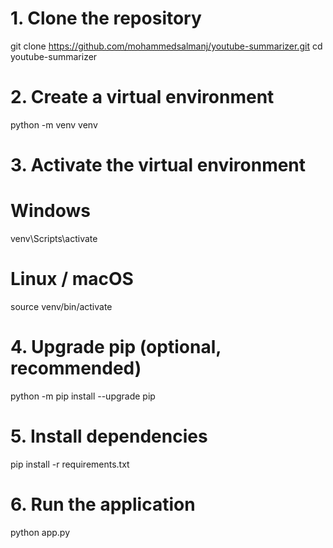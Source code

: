# 1. Clone the repository
git clone https://github.com/mohammedsalmanj/youtube-summarizer.git
cd youtube-summarizer

# 2. Create a virtual environment
python -m venv venv

# 3. Activate the virtual environment
# Windows
venv\Scripts\activate
# Linux / macOS
source venv/bin/activate

# 4. Upgrade pip (optional, recommended)
python -m pip install --upgrade pip

# 5. Install dependencies
pip install -r requirements.txt

# 6. Run the application
python app.py
